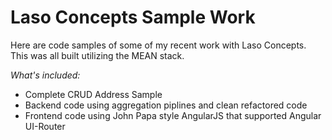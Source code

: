 # Laso Concepts Sample Work

Here are code samples of some of my recent work with Laso Concepts. This was all built utilizing the MEAN stack. 

_What's included:_
- Complete CRUD Address Sample
- Backend code using aggregation piplines and clean refactored code
- Frontend code using John Papa style AngularJS that supported Angular UI-Router

